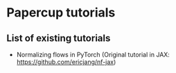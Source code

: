 # Papercup tutorials

## List of existing tutorials
* Normalizing flows in PyTorch (Original tutorial in JAX: https://github.com/ericjang/nf-jax)
